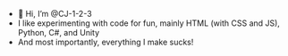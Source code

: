 - 👋 Hi, I’m @CJ-1-2-3
- I like experimenting with code for fun, mainly HTML (with CSS and JS), Python, C#, and Unity
- And most importantly, everything I make sucks!

<!---
CJ-1-2-3/CJ-1-2-3 is a ✨ special ✨ repository because its `README.md` (this file) appears on your GitHub profile.
You can click the Preview link to take a look at your changes.
--->
